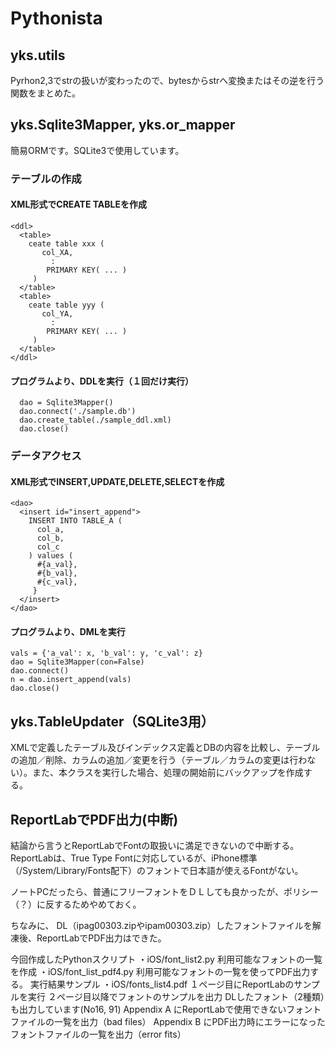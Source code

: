 # Pythonista

## yks.utils
Pyrhon2,3でstrの扱いが変わったので、bytesからstrへ変換またはその逆を行う関数をまとめた。

## yks.Sqlite3Mapper, yks.or_mapper
簡易ORMです。SQLite3で使用しています。

### テーブルの作成

#### XML形式でCREATE TABLEを作成
```
<ddl>
  <table>
    ceate table xxx (
       col_XA,
         :
        PRIMARY KEY( ... )
     )
  </table>
  <table>
    ceate table yyy (
       col_YA,
         :
        PRIMARY KEY( ... )
     )
  </table>
</ddl>
```

#### プログラムより、DDLを実行（１回だけ実行）
```
  dao = Sqlite3Mapper()
  dao.connect('./sample.db')
  dao.create_table(./sample_ddl.xml)
  dao.close()
```


### データアクセス

#### XML形式でINSERT,UPDATE,DELETE,SELECTを作成
```
<dao>
  <insert id="insert_append">
    INSERT INTO TABLE_A (
      col_a,
      col_b,
      col_c
    ) values (
      #{a_val},
      #{b_val},
      #{c_val},
     }
  </insert>
</dao>
```

#### プログラムより、DMLを実行
```
vals = {'a_val': x, 'b_val': y, 'c_val': z}
dao = Sqlite3Mapper(con=False)
dao.connect()
n = dao.insert_append(vals)
dao.close()
```
## yks.TableUpdater（SQLite3用）
XMLで定義したテーブル及びインデックス定義とDBの内容を比較し、テーブルの追加／削除、カラムの追加／変更を行う（テーブル／カラムの変更は行わない）。また、本クラスを実行した場合、処理の開始前にバックアップを作成する。

## ReportLabでPDF出力(中断)
  結論から言うとReportLabでFontの取扱いに満足できないので中断する。ReportLabは、True Type Fontに対応しているが、iPhone標準（/System/Library/Fonts配下）のフォントで日本語が使えるFontがない。

  ノートPCだったら、普通にフリーフォントをＤＬしても良かったが、ポリシー（？）に反するためやめておく。

  ちなみに、
  DL（ipag00303.zipやipam00303.zip）したフォントファイルを解凍後、ReportLabでPDF出力はできた。

  今回作成したPythonスクリプト
  ・iOS/font_list2.py
   利用可能なフォントの一覧を作成
  ・iOS/font_list_pdf4.py
   利用可能なフォントの一覧を使ってPDF出力する。
  実行結果サンプル
  ・iOS/fonts_list4.pdf
    １ページ目にReportLabのサンプルを実行
    ２ページ目以降でフォントのサンプルを出力
    DLしたフォント（2種類）も出力しています(No16, 91)
     Appendix A にReportLabで使用できないフォントファイルの一覧を出力（bad files）
     Appendix B にPDF出力時にエラーになったフォントファイルの一覧を出力（error fits）
